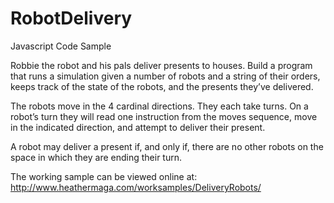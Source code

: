 # RobotDelivery
Javascript Code Sample

Robbie the robot and his pals deliver presents to houses. Build a program that runs a simulation given a number of robots and a string of their orders, keeps track of the state of the robots, and the presents they’ve delivered.

The robots move in the 4 cardinal directions. They each take turns. On a robot’s turn they will read one instruction from the moves sequence, move in the indicated direction, and attempt to deliver their present.

A robot may deliver a present if, and only if, there are no other robots on the space in which they are ending their turn.

The working sample can be viewed online at: http://www.heathermaga.com/worksamples/DeliveryRobots/
